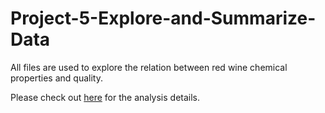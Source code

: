 # Project-5-Explore-and-Summarize-Data

All files are used to explore the relation between red wine chemical properties and quality.

Please check out [here](https://htmlpreview.github.io/?https://github.com/limumu008/Project-5-Explore-and-Summarize-Data/master/wineQualityReds.html) for the analysis details.
